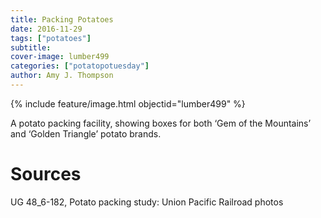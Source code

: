 ```yaml
---
title: Packing Potatoes
date: 2016-11-29
tags: ["potatoes"]
subtitle: 
cover-image: lumber499
categories: ["potatopotuesday"]
author: Amy J. Thompson
---
```


{% include feature/image.html objectid="lumber499" %}

A potato packing facility, showing boxes for both ‘Gem of the Mountains’ and ‘Golden Triangle’ potato brands.

# Sources

UG 48_6-182, Potato packing study: Union Pacific Railroad photos